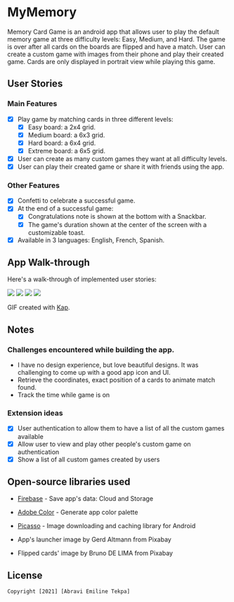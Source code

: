 # MyMemory

Memory Card Game is an android app that allows user to play the default memory game at three difficulty levels: Easy, Medium, and Hard. 
The game is over after all cards on the boards are flipped and have a match. User can create a custom game with images from their phone and play their created game.
Cards are only displayed in portrait view while playing this game.

## User Stories

### Main Features
- [x] Play game by matching cards in three different levels:
    - [x] Easy board: a 2x4 grid.
    - [x] Medium board: a 6x3 grid.
    - [x] Hard board: a 6x4 grid.
    - [x] Extreme board: a 6x5 grid.
- [x] User can create as many custom games they want at all difficulty levels.
- [x] User can play their created game or share it with friends using the app.

### Other Features
- [x] Confetti to celebrate a successful game.
- [x] At the end of a successful game:
    - [x] Congratulations note is shown at the bottom with a Snackbar.
    - [x] The game's duration shown at the center of the screen with a customizable toast.
- [x] Available in 3 languages: English, French, Spanish.

## App Walk-through
Here's a walk-through of implemented user stories:

![](https://i.imgur.com/om44yu6.gif)
![](https://i.imgur.com/gZWLbyr.gif)
![](https://i.imgur.com/SQGNpUa.gif)
![](https://i.imgur.com/mLgo5ye.gif)

GIF created with [Kap](https://getkap.co).


## Notes

### Challenges encountered while building the app.
- I have no design experience, but love beautiful designs. It was challenging to come up with a good app icon and UI.
- Retrieve the coordinates, exact position of a cards to animate match found.
- Track the time while game is on

### Extension ideas
- [x] User authentication to allow them to have a list of all the custom games available
- [x] Allow user to view and play other people's custom game on authentication
- [x] Show a list of all custom games created by users

## Open-source libraries used

- [Firebase](https://console.firebase.google.com) - Save app's data: Cloud and Storage
- [Adobe Color](https://color.adobe.com/create/color-wheel) - Generate app color palette
- [Picasso](https://github.com/square/picasso) - Image downloading and caching library for Android

- App's launcher image by Gerd Altmann from Pixabay
- Flipped cards' image by Bruno DE LIMA from Pixabay


## License

    Copyright [2021] [Abravi Emiline Tekpa]
